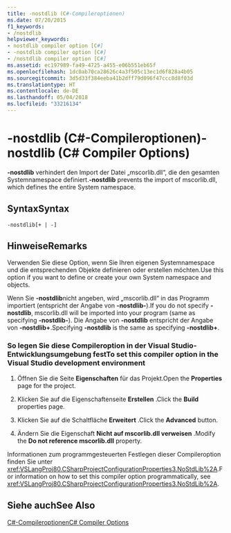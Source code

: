 ```yaml
---
title: -nostdlib (C#-Compileroptionen)
ms.date: 07/20/2015
f1_keywords:
- /nostdlib
helpviewer_keywords:
- nostdlib compiler option [C#]
- -nostdlib compiler option [C#]
- /nostdlib compiler option [C#]
ms.assetid: ec197989-fa49-4725-a455-e06b551eb65f
ms.openlocfilehash: 1dc0ab70ca28626c4a3f505c13ec1d6f828a4b05
ms.sourcegitcommit: 3d5d33f384eeba41b2dff79d096f47ccc8d8f03d
ms.translationtype: HT
ms.contentlocale: de-DE
ms.lasthandoff: 05/04/2018
ms.locfileid: "33216134"
---
```

# <a name="-nostdlib-c-compiler-options"></a><span data-ttu-id="f2825-102">-nostdlib (C#-Compileroptionen)</span><span class="sxs-lookup"><span data-stu-id="f2825-102">-nostdlib (C# Compiler Options)</span></span>
<span data-ttu-id="f2825-103">**-nostdlib** verhindert den Import der Datei „mscorlib.dll“, die den gesamten Systemnamespace definiert.</span><span class="sxs-lookup"><span data-stu-id="f2825-103">**-nostdlib** prevents the import of mscorlib.dll, which defines the entire System namespace.</span></span>  
  
## <a name="syntax"></a><span data-ttu-id="f2825-104">Syntax</span><span class="sxs-lookup"><span data-stu-id="f2825-104">Syntax</span></span>  
  
```console  
-nostdlib[+ | -]  
```  
  
## <a name="remarks"></a><span data-ttu-id="f2825-105">Hinweise</span><span class="sxs-lookup"><span data-stu-id="f2825-105">Remarks</span></span>  
 <span data-ttu-id="f2825-106">Verwenden Sie diese Option, wenn Sie Ihren eigenen Systemnamespace und die entsprechenden Objekte definieren oder erstellen möchten.</span><span class="sxs-lookup"><span data-stu-id="f2825-106">Use this option if you want to define or create your own System namespace and objects.</span></span>  
  
 <span data-ttu-id="f2825-107">Wenn Sie **-nostdlib**nicht angeben, wird „mscorlib.dll“ in das Programm importiert (entspricht der Angabe von **-nostdlib-**).</span><span class="sxs-lookup"><span data-stu-id="f2825-107">If you do not specify **-nostdlib**, mscorlib.dll will be imported into your program (same as specifying **-nostdlib-**).</span></span> <span data-ttu-id="f2825-108">Die Angabe von **-nostdlib** entspricht der Angabe von **-nostdlib+**.</span><span class="sxs-lookup"><span data-stu-id="f2825-108">Specifying **-nostdlib** is the same as specifying **-nostdlib+**.</span></span>  
  
### <a name="to-set-this-compiler-option-in-the-visual-studio-development-environment"></a><span data-ttu-id="f2825-109">So legen Sie diese Compileroption in der Visual Studio-Entwicklungsumgebung fest</span><span class="sxs-lookup"><span data-stu-id="f2825-109">To set this compiler option in the Visual Studio development environment</span></span>  
  
1.  <span data-ttu-id="f2825-110">Öffnen Sie die Seite **Eigenschaften** für das Projekt.</span><span class="sxs-lookup"><span data-stu-id="f2825-110">Open the **Properties** page for the project.</span></span>  
  
2.  <span data-ttu-id="f2825-111">Klicken Sie auf die Eigenschaftenseite **Erstellen** .</span><span class="sxs-lookup"><span data-stu-id="f2825-111">Click the **Build** properties page.</span></span>  
  
3.  <span data-ttu-id="f2825-112">Klicken Sie auf die Schaltfläche **Erweitert** .</span><span class="sxs-lookup"><span data-stu-id="f2825-112">Click the **Advanced** button.</span></span>  
  
4.  <span data-ttu-id="f2825-113">Ändern Sie die Eigenschaft **Nicht auf mscorlib.dll verweisen** .</span><span class="sxs-lookup"><span data-stu-id="f2825-113">Modify the **Do not reference mscorlib.dll** property.</span></span>  
  
 <span data-ttu-id="f2825-114">Informationen zum programmgesteuerten Festlegen dieser Compileroption finden Sie unter <xref:VSLangProj80.CSharpProjectConfigurationProperties3.NoStdLib%2A>.</span><span class="sxs-lookup"><span data-stu-id="f2825-114">For information on how to set this compiler option programmatically, see <xref:VSLangProj80.CSharpProjectConfigurationProperties3.NoStdLib%2A>.</span></span>  
  
## <a name="see-also"></a><span data-ttu-id="f2825-115">Siehe auch</span><span class="sxs-lookup"><span data-stu-id="f2825-115">See Also</span></span>  
 [<span data-ttu-id="f2825-116">C#-Compileroptionen</span><span class="sxs-lookup"><span data-stu-id="f2825-116">C# Compiler Options</span></span>](../../../csharp/language-reference/compiler-options/index.md)
